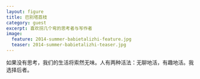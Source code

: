 ```yaml
---
layout: figure
title: 巴别塔荔枝
category: guest
excerpt: 喜欢拐几个弯的思考者与写作者
image:
  feature: 2014-summer-babietalizhi-feature.jpg
  teaser: 2014-summer-babietalizhi-teaser.jpg
---
```


如果没有思考，我们的生活将索然无味。人有两种活法：无聊地活，有趣地活。我选择后者。